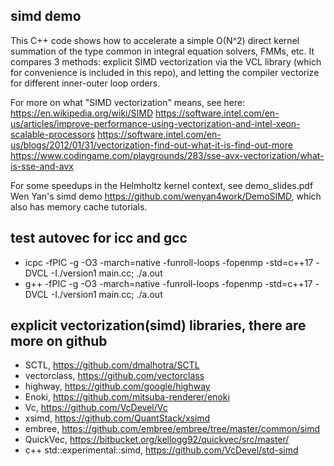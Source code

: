 ## simd demo
This C++ code shows how to accelerate a simple O(N^2) direct kernel summation of the type common in integral equation solvers, FMMs, etc.
It compares 3 methods: explicit SIMD vectorization via the VCL library (which for convenience is included in this repo), and letting the compiler vectorize for different inner-outer loop orders.

For more on what "SIMD vectorization" means, see here: 
https://en.wikipedia.org/wiki/SIMD
https://software.intel.com/en-us/articles/improve-performance-using-vectorization-and-intel-xeon-scalable-processors
https://software.intel.com/en-us/blogs/2012/01/31/vectorization-find-out-what-it-is-find-out-more
https://www.codingame.com/playgrounds/283/sse-avx-vectorization/what-is-sse-and-avx

For some speedups in the Helmholtz kernel context, see demo_slides.pdf
Wen Yan's simd demo https://github.com/wenyan4work/DemoSIMD, which also has memory cache tutorials. 

## test autovec for icc and gcc
* icpc -fPIC -g -O3 -march=native -funroll-loops -fopenmp -std=c++17 -DVCL -I./version1 main.cc; ./a.out
* g++ -fPIC -g -O3 -march=native -funroll-loops -fopenmp -std=c++17 -DVCL -I./version1 main.cc; ./a.out

## explicit vectorization(simd) libraries, there are more on github
* SCTL, https://github.com/dmalhotra/SCTL
* vectorclass, https://github.com/vectorclass
* highway, https://github.com/google/highway
* Enoki, https://github.com/mitsuba-renderer/enoki
* Vc, https://github.com/VcDevel/Vc
* xsimd, https://github.com/QuantStack/xsimd
* embree, https://github.com/embree/embree/tree/master/common/simd
* QuickVec, https://bitbucket.org/kellogg92/quickvec/src/master/
* c++ std::experimental::simd, https://github.com/VcDevel/std-simd

